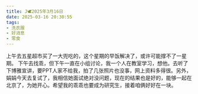 ```yaml
---
title: J🕊️2025年3月16日
date: 2025-03-16 20:30:55
tags:
- 洗衣服
- 好消息
- 零食
---
```

上午去五星超市买了一大兜吃的，这个星期的早饭解决了，或许可能撑不了一星期。
下午去找乖，但下午一直在小组讨论，我一个人在教室学习，想他。去听了下博雅宣讲，要PPT人家不给我，拍了几张照片也没事，网上资料多得很。另外，娟娟今天去复试了，我相信她面试绝对没问题，现在的结果也是好的，能够一起在北京了，为她开心。希望我的乖乖也要成为研究生，接着咱俩好好在一块。